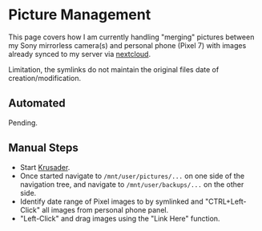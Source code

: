 # Picture Management

This page covers how I am currently handling "merging" pictures between my Sony mirrorless camera(s) and personal phone (Pixel 7) with images already synced to my server via [nextcloud](./cloud).

Limitation, the symlinks do not maintain the original files date of creation/modification.

## Automated

Pending.

## Manual Steps

- Start [Krusader](./unraid#once-booted).
- Once started navigate to `/mnt/user/pictures/...` on one side of the navigation tree, and navigate to `/mnt/user/backups/...` on the other side.
- Identify date range of Pixel images to by symlinked and "CTRL+Left-Click" all images from personal phone panel.
- "Left-Click" and drag images using the "Link Here" function.

